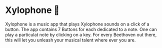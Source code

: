 # Xylophone 🎹

Xylophone is a music app that plays Xylophone sounds on a click of a button. The app contains 7 Buttons for each dedicated to a note. One can play a particulat note by clicking on a key. For every Beethoven out there, this will let you unleash your musical talent where ever you are. 

